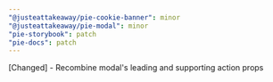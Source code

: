 ```yaml
---
"@justeattakeaway/pie-cookie-banner": minor
"@justeattakeaway/pie-modal": minor
"pie-storybook": patch
"pie-docs": patch
---
```


[Changed] - Recombine modal's leading and supporting action props
